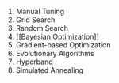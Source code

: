 1. Manual Tuning
2. Grid Search
3. Random Search
4. [[Bayesian Optimization]]
6. Gradient-based Optimization
7. Evolutionary Algorithms
8. Hyperband
9. Simulated Annealing